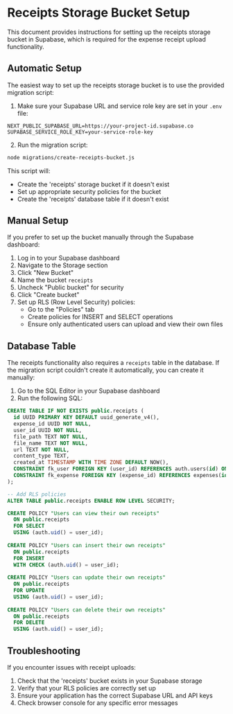 # Receipts Storage Bucket Setup

This document provides instructions for setting up the receipts storage bucket in Supabase, which is required for the expense receipt upload functionality.

## Automatic Setup

The easiest way to set up the receipts storage bucket is to use the provided migration script:

1. Make sure your Supabase URL and service role key are set in your `.env` file:

```
NEXT_PUBLIC_SUPABASE_URL=https://your-project-id.supabase.co
SUPABASE_SERVICE_ROLE_KEY=your-service-role-key
```

2. Run the migration script:

```bash
node migrations/create-receipts-bucket.js
```

This script will:
- Create the 'receipts' storage bucket if it doesn't exist
- Set up appropriate security policies for the bucket
- Create the 'receipts' database table if it doesn't exist

## Manual Setup

If you prefer to set up the bucket manually through the Supabase dashboard:

1. Log in to your Supabase dashboard
2. Navigate to the Storage section
3. Click "New Bucket"
4. Name the bucket `receipts`
5. Uncheck "Public bucket" for security
6. Click "Create bucket"
7. Set up RLS (Row Level Security) policies:
   - Go to the "Policies" tab
   - Create policies for INSERT and SELECT operations
   - Ensure only authenticated users can upload and view their own files

## Database Table

The receipts functionality also requires a `receipts` table in the database. If the migration script couldn't create it automatically, you can create it manually:

1. Go to the SQL Editor in your Supabase dashboard
2. Run the following SQL:

```sql
CREATE TABLE IF NOT EXISTS public.receipts (
  id UUID PRIMARY KEY DEFAULT uuid_generate_v4(),
  expense_id UUID NOT NULL,
  user_id UUID NOT NULL,
  file_path TEXT NOT NULL,
  file_name TEXT NOT NULL,
  url TEXT NOT NULL,
  content_type TEXT,
  created_at TIMESTAMP WITH TIME ZONE DEFAULT NOW(),
  CONSTRAINT fk_user FOREIGN KEY (user_id) REFERENCES auth.users(id) ON DELETE CASCADE,
  CONSTRAINT fk_expense FOREIGN KEY (expense_id) REFERENCES expenses(id) ON DELETE CASCADE
);

-- Add RLS policies
ALTER TABLE public.receipts ENABLE ROW LEVEL SECURITY;

CREATE POLICY "Users can view their own receipts"
  ON public.receipts
  FOR SELECT
  USING (auth.uid() = user_id);
  
CREATE POLICY "Users can insert their own receipts"
  ON public.receipts
  FOR INSERT
  WITH CHECK (auth.uid() = user_id);
  
CREATE POLICY "Users can update their own receipts"
  ON public.receipts
  FOR UPDATE
  USING (auth.uid() = user_id);
  
CREATE POLICY "Users can delete their own receipts"
  ON public.receipts
  FOR DELETE
  USING (auth.uid() = user_id);
```

## Troubleshooting

If you encounter issues with receipt uploads:

1. Check that the 'receipts' bucket exists in your Supabase storage
2. Verify that your RLS policies are correctly set up
3. Ensure your application has the correct Supabase URL and API keys
4. Check browser console for any specific error messages
